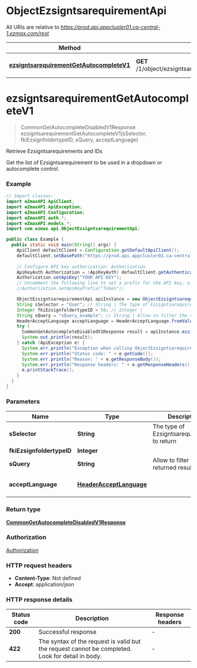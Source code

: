 # ObjectEzsigntsarequirementApi

All URIs are relative to *https://prod.api.appcluster01.ca-central-1.ezmax.com/rest*

| Method | HTTP request | Description |
|------------- | ------------- | -------------|
| [**ezsigntsarequirementGetAutocompleteV1**](ObjectEzsigntsarequirementApi.md#ezsigntsarequirementGetAutocompleteV1) | **GET** /1/object/ezsigntsarequirement/getAutocomplete/{sSelector} | Retrieve Ezsigntsarequirements and IDs |


<a name="ezsigntsarequirementGetAutocompleteV1"></a>
# **ezsigntsarequirementGetAutocompleteV1**
> CommonGetAutocompleteDisabledV1Response ezsigntsarequirementGetAutocompleteV1(sSelector, fkiEzsignfoldertypeID, sQuery, acceptLanguage)

Retrieve Ezsigntsarequirements and IDs

Get the list of Ezsigntsarequirement to be used in a dropdown or autocomplete control.

### Example
```java
// Import classes:
import eZmaxAPI.ApiClient;
import eZmaxAPI.ApiException;
import eZmaxAPI.Configuration;
import eZmaxAPI.auth.*;
import eZmaxAPI.models.*;
import com.ezmax.api.ObjectEzsigntsarequirementApi;

public class Example {
  public static void main(String[] args) {
    ApiClient defaultClient = Configuration.getDefaultApiClient();
    defaultClient.setBasePath("https://prod.api.appcluster01.ca-central-1.ezmax.com/rest");
    
    // Configure API key authorization: Authorization
    ApiKeyAuth Authorization = (ApiKeyAuth) defaultClient.getAuthentication("Authorization");
    Authorization.setApiKey("YOUR API KEY");
    // Uncomment the following line to set a prefix for the API key, e.g. "Token" (defaults to null)
    //Authorization.setApiKeyPrefix("Token");

    ObjectEzsigntsarequirementApi apiInstance = new ObjectEzsigntsarequirementApi(defaultClient);
    String sSelector = "User"; // String | The type of Ezsigntsarequirements to return
    Integer fkiEzsignfoldertypeID = 56; // Integer | 
    String sQuery = "sQuery_example"; // String | Allow to filter the returned results
    HeaderAcceptLanguage acceptLanguage = HeaderAcceptLanguage.fromValue("*"); // HeaderAcceptLanguage | 
    try {
      CommonGetAutocompleteDisabledV1Response result = apiInstance.ezsigntsarequirementGetAutocompleteV1(sSelector, fkiEzsignfoldertypeID, sQuery, acceptLanguage);
      System.out.println(result);
    } catch (ApiException e) {
      System.err.println("Exception when calling ObjectEzsigntsarequirementApi#ezsigntsarequirementGetAutocompleteV1");
      System.err.println("Status code: " + e.getCode());
      System.err.println("Reason: " + e.getResponseBody());
      System.err.println("Response headers: " + e.getResponseHeaders());
      e.printStackTrace();
    }
  }
}
```

### Parameters

| Name | Type | Description  | Notes |
|------------- | ------------- | ------------- | -------------|
| **sSelector** | **String**| The type of Ezsigntsarequirements to return | [enum: User, Usergroup] |
| **fkiEzsignfoldertypeID** | **Integer**|  | [optional] |
| **sQuery** | **String**| Allow to filter the returned results | [optional] |
| **acceptLanguage** | [**HeaderAcceptLanguage**](.md)|  | [optional] [enum: *, en, fr] |

### Return type

[**CommonGetAutocompleteDisabledV1Response**](CommonGetAutocompleteDisabledV1Response.md)

### Authorization

[Authorization](../README.md#Authorization)

### HTTP request headers

 - **Content-Type**: Not defined
 - **Accept**: application/json

### HTTP response details
| Status code | Description | Response headers |
|-------------|-------------|------------------|
| **200** | Successful response |  -  |
| **422** | The syntax of the request is valid but the request cannot be completed. Look for detail in body. |  -  |

